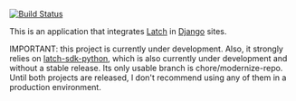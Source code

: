 
[![Build Status](https://github.com/phoenixsite/django-latch2/workflows/CI/badge.svg)](https://github.com/phoenixsite/django-latch2/actions?query=workflow%3ACI)

This is an application that integrates [Latch](https://latch.tu.com/en)
in [Django](https://www.djangoproject.com/) sites.

IMPORTANT: this project is currently under development. Also, it strongly
relies on [latch-sdk-python](https://github.com/Telefonica/latch-sdk-python), which is also currently under development and without
a stable release. Its only usable branch is chore/modernize-repo. Until
both projects are released, I don't recommend using any of them in a
production environment.
